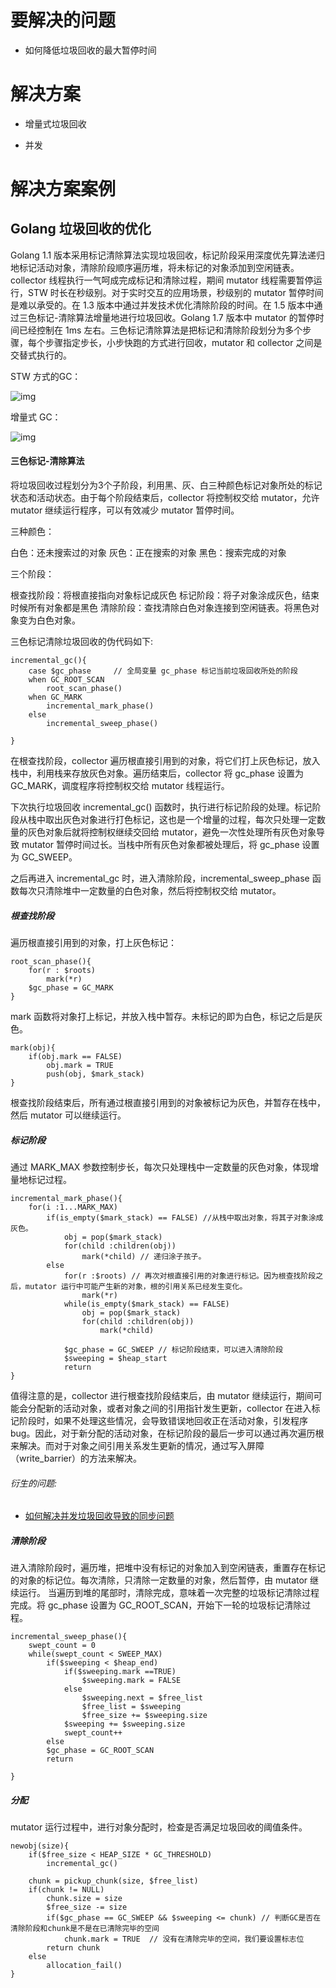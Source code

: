 # 要解决的问题

* 如何降低垃圾回收的最大暂停时间

# 解决方案

* 增量式垃圾回收

* 并发

# 解决方案案例

## Golang 垃圾回收的优化

Golang 1.1 版本采用标记清除算法实现垃圾回收，标记阶段采用深度优先算法递归地标记活动对象，清除阶段顺序遍历堆，将未标记的对象添加到空闲链表。collector 线程执行一气呵成完成标记和清除过程，期间 mutator 线程需要暂停运行，STW 时长在秒级别。对于实时交互的应用场景，秒级别的 mutator 暂停时间是难以承受的。在 1.3 版本中通过并发技术优化清除阶段的时间。在 1.5 版本中通过三色标记-清除算法增量地进行垃圾回收。Golang 1.7 版本中 mutator 的暂停时间已经控制在 1ms 左右。三色标记清除算法是把标记和清除阶段划分为多个步骤，每个步骤指定步长，小步快跑的方式进行回收，mutator 和 collector 之间是交替式执行的。

STW 方式的GC：

![img](../garbage-collection/stw-gc.png)

增量式 GC：

![img](../garbage-collection/inc-gc.png)

#### 三色标记-清除算法

将垃圾回收过程划分为3个子阶段，利用黑、灰、白三种颜色标记对象所处的标记状态和活动状态。由于每个阶段结束后，collector 将控制权交给 mutator，允许 mutator 继续运行程序，可以有效减少 mutator 暂停时间。

三种颜色：

白色：还未搜索过的对象
灰色：正在搜索的对象
黑色：搜索完成的对象

三个阶段：

根查找阶段：将根直接指向对象标记成灰色
标记阶段：将子对象涂成灰色，结束时候所有对象都是黑色
清除阶段：查找清除白色对象连接到空闲链表。将黑色对象变为白色对象。

三色标记清除垃圾回收的伪代码如下:

```
incremental_gc(){
    case $gc_phase     // 全局变量 gc_phase 标记当前垃圾回收所处的阶段
    when GC_ROOT_SCAN  
        root_scan_phase()
    when GC_MARK  
        incremental_mark_phase()
    else
        incremental_sweep_phase() 
    
}
```

在根查找阶段，collector 遍历根直接引用到的对象，将它们打上灰色标记，放入栈中，利用栈来存放灰色对象。遍历结束后，collector 将 gc_phase 设置为 GC_MARK，调度程序将控制权交给 mutator 线程运行。

下次执行垃圾回收 incremental_gc() 函数时，执行进行标记阶段的处理。标记阶段从栈中取出灰色对象进行打色标记，这也是一个增量的过程，每次只处理一定数量的灰色对象后就将控制权继续交回给 mutator，避免一次性处理所有灰色对象导致 mutator 暂停时间过长。当栈中所有灰色对象都被处理后，将 gc_phase 设置为 GC_SWEEP。

之后再进入 incremental_gc 时，进入清除阶段，incremental_sweep_phase 函数每次只清除堆中一定数量的白色对象，然后将控制权交给 mutator。

##### 根查找阶段

遍历根直接引用到的对象，打上灰色标记：

```
root_scan_phase(){
    for(r : $roots)
        mark(*r)
    $gc_phase = GC_MARK
}
```

mark 函数将对象打上标记，并放入栈中暂存。未标记的即为白色，标记之后是灰色。

```
mark(obj){
    if(obj.mark == FALSE)
        obj.mark = TRUE
        push(obj, $mark_stack)
}
```

根查找阶段结束后，所有通过根直接引用到的对象被标记为灰色，并暂存在栈中，然后 mutator 可以继续运行。

##### 标记阶段

通过 MARK_MAX 参数控制步长，每次只处理栈中一定数量的灰色对象，体现增量地标记过程。

```
incremental_mark_phase(){
    for(i :1...MARK_MAX)
        if(is_empty($mark_stack) == FALSE) //从栈中取出对象，将其子对象涂成灰色。
            obj = pop($mark_stack)
            for(child :children(obj))
                mark(*child) // 递归涂子孩子。
        else
            for(r :$roots) // 再次对根直接引用的对象进行标记。因为根查找阶段之后，mutator 运行中可能产生新的对象，根的引用关系已经发生变化。
                mark(*r)
            while(is_empty($mark_stack) == FALSE)
                obj = pop($mark_stack)
                for(child :children(obj))
                    mark(*child)
            
            $gc_phase = GC_SWEEP // 标记阶段结束，可以进入清除阶段
            $sweeping = $heap_start
            return           
}
```

值得注意的是，collector 进行根查找阶段结束后，由 mutator 继续运行，期间可能会分配新的活动对象，或者对象之间的引用指针发生更新，collector 在进入标记阶段时，如果不处理这些情况，会导致错误地回收正在活动对象，引发程序 bug。因此，对于新分配的活动对象，在标记阶段的最后一步可以通过再次遍历根来解决。而对于对象之间引用关系发生更新的情况，通过写入屏障（write_barrier）的方法来解决。

###### 衍生的问题:

* [如何解决并发垃圾回收导致的同步问题](cms-write-barrier.md)

##### 清除阶段

进入清除阶段时，遍历堆，把堆中没有标记的对象加入到空闲链表，重置存在标记的对象的标记位。每次清除，只清除一定数量的对象，然后暂停，由 mutator 继续运行。
当遍历到堆的尾部时，清除完成，意味着一次完整的垃圾标记清除过程完成。将 gc_phase 设置为 GC_ROOT_SCAN，开始下一轮的垃圾标记清除过程。

```
incremental_sweep_phase(){
    swept_count = 0
    while(swept_count < SWEEP_MAX)
        if($sweeping < $heap_end)
            if($sweeping.mark ==TRUE)
                $sweeping.mark = FALSE
            else
                $sweeping.next = $free_list
                $free_list = $sweeping
                $free_size += $sweeping.size
            $sweeping += $sweeping.size
            swept_count++
        else
        $gc_phase = GC_ROOT_SCAN
        return 
        
}
```

##### 分配

mutator 运行过程中，进行对象分配时，检查是否满足垃圾回收的阈值条件。

```
newobj(size){
    if($free_size < HEAP_SIZE * GC_THRESHOLD)
        incremental_gc()
    
    chunk = pickup_chunk(size, $free_list)
    if(chunk != NULL)
        chunk.size = size
        $free_size -= size
        if($gc_phase == GC_SWEEP && $sweeping <= chunk) // 判断GC是否在清除阶段和chunk是不是在已清除完毕的空间
            chunk.mark = TRUE  // 没有在清除完毕的空间，我们要设置标志位
        return chunk
    else
        allocation_fail()
}
```